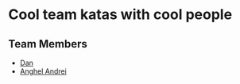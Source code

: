 # Cool team katas with cool people

## Team Members

- [Dan](https://github.com/Daniel7Ionescu)
- [Anghel Andrei](https://github.com/rhacp)
